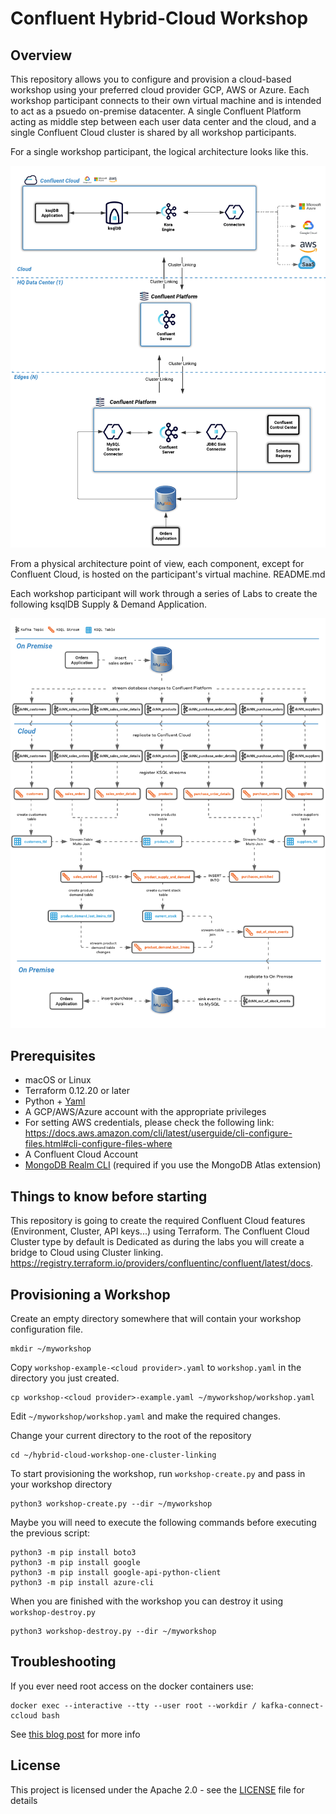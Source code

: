 # Confluent Hybrid-Cloud Workshop

## Overview

This repository allows you to configure and provision a cloud-based workshop using your preferred cloud provider GCP, AWS or Azure. Each workshop participant connects to their own virtual machine and is intended to act as a psuedo on-premise datacenter. A single Confluent Platform acting as middle step between each user data center and the cloud, and a single Confluent Cloud cluster is shared by all workshop participants.

For a single workshop participant, the logical architecture looks like this.

![workshop](core/asciidoc/images/hybrid-cloud-ws/default/architecture-cl-w-hq.png) 

From a physical architecture point of view, each component, except for Confluent Cloud, is hosted on the participant's virtual machine. README.md

Each workshop participant will work through a series of Labs to create the following ksqlDB Supply & Demand Application.

![workshop](core/asciidoc/images/hybrid-cloud-ws/default/ksqlDB_topology.png)

## Prerequisites

* macOS or Linux
* Terraform 0.12.20 or later
* Python + [Yaml](https://pyyaml.org/wiki/PyYAML)
* A GCP/AWS/Azure account with the appropriate privileges
* For setting AWS credentials, please check the following link: https://docs.aws.amazon.com/cli/latest/userguide/cli-configure-files.html#cli-configure-files-where
* A Confluent Cloud Account
* [MongoDB Realm CLI](https://docs.mongodb.com/realm/deploy/realm-cli-reference/#installation) (required if you use the MongoDB Atlas extension)

## Things to know before starting

This repository is going to create the required  Confluent Cloud features (Environment, Cluster, API keys...) using Terraform.
The Confluent Cloud Cluster type by default is Dedicated as during the labs you will create a bridge to Cloud using Cluster linking.
https://registry.terraform.io/providers/confluentinc/confluent/latest/docs.

## Provisioning a Workshop

Create an empty directory somewhere that will contain your workshop configuration file.

```
mkdir ~/myworkshop
```

Copy `workshop-example-<cloud provider>.yaml` to `workshop.yaml` in the directory you just created.

```
cp workshop-<cloud provider>-example.yaml ~/myworkshop/workshop.yaml
```

Edit `~/myworkshop/workshop.yaml` and make the required changes.

Change your current directory to the root of the repository

```
cd ~/hybrid-cloud-workshop-one-cluster-linking
```

To start provisioning the workshop, run `workshop-create.py` and pass in your workshop directory

```
python3 workshop-create.py --dir ~/myworkshop
```
Maybe you will need to execute the following commands before executing the previous script:
```
python3 -m pip install boto3
python3 -m pip install google
python3 -m pip install google-api-python-client
python3 -m pip install azure-cli
```

When you are finished with the workshop you can destroy it using `workshop-destroy.py`

```
python3 workshop-destroy.py --dir ~/myworkshop
```

## Troubleshooting
If you ever need root access on the docker containers use:

```
docker exec --interactive --tty --user root --workdir / kafka-connect-ccloud bash
```
See [this blog post](https://rmoff.net/2021/01/13/running-as-root-on-docker-images-that-dont-use-root/) for more info


## License

This project is licensed under the Apache 2.0 - see the [LICENSE](LICENSE) file for details
